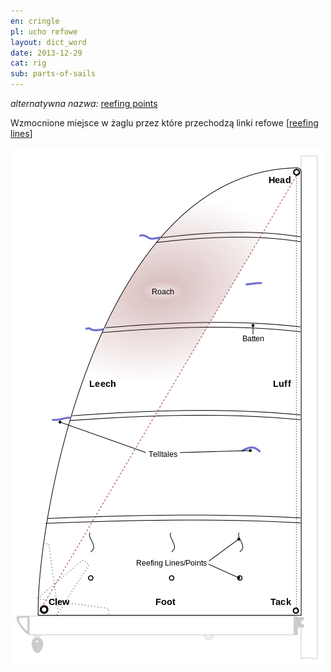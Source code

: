 ```yaml
---
en: cringle
pl: ucho refowe
layout: dict_word
date: 2013-12-29
cat: rig
sub: parts-of-sails
---
```


*alternatywna nazwa:* [reefing points](/dict/r/reefing-points/) 

Wzmocnione miejsce w żaglu przez które przechodzą linki refowe [[reefing lines](/dict/r/reefing-lines/)]

![części żagla](/img/dict/parts_of_a_sail.png)


